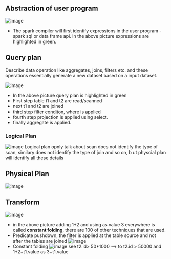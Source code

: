 ## Abstraction of user program
![image](https://user-images.githubusercontent.com/52529498/200226686-e9cc4a00-e755-4ca1-9c83-4c957cc008a5.png)

- The spark compiler will first identify expressions in the user program - spark sql or data frame api. In the above picture expressions
 are highlighted in green.

## Query plan
Describe data operation like aggregates, joins, filters etc. and these operations essentially generate a new dataset
based on a input dataset.

![image](https://user-images.githubusercontent.com/52529498/200227272-24590c4a-af2b-4e46-8408-160e5b3d9113.png)
- In the above picture query plan is highlighted in green
- First step table t1 and t2 are read/scanned
- next t1 and t2 are joined
- third step filter conditon, where is applied
- fourth step projection is applied using select.
- finally aggregate is applied.

### Logical Plan
![image](https://user-images.githubusercontent.com/52529498/200234055-80c1186f-435b-42c5-ab6c-b0b7794242fa.png)
Logical plan opnly talk about scan does not identify the type of scan, similary does not identify the type of join and so on, b ut physcial plan will identify all these details

## Physical Plan
![image](https://user-images.githubusercontent.com/52529498/200234419-ec8c8e11-8f26-40b9-84fa-618c69ba6171.png)


## Transform
![image](https://user-images.githubusercontent.com/52529498/200381131-7b3d9ecb-9313-499a-aa7a-46ec6add108d.png)
- in the above picture adding 1+2 and using as value 3 everywhere is called **constant folding**, there are 100 of other techniques that are used.
- Predicate pushdown, the filter is applied at the table source and not after the tables are joined
![image](https://user-images.githubusercontent.com/52529498/200387765-8092d348-2280-4bdb-bc6a-85d21bc0c81e.png)
- Constant folding
![image](https://user-images.githubusercontent.com/52529498/200388083-d7cbec40-a613-46b0-b865-e11e5ff64874.png)
see t2.id> 50*1000 --> to t2.id > 50000 and 1+2+t1.value as  3+t1.value


